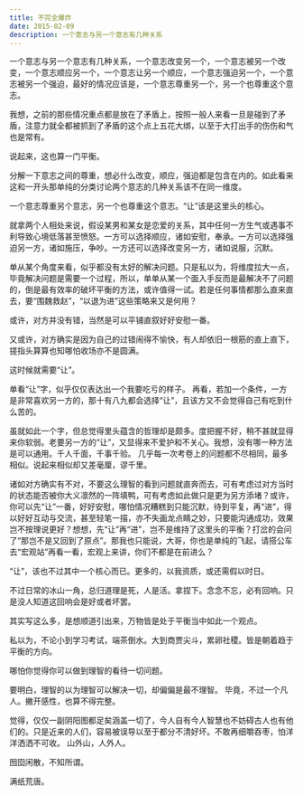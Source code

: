 ```yaml
---
title: 不完全爆炸
date: 2015-02-09
description: 一个意志与另一个意志有几种关系
---
```


一个意志与另一个意志有几种关系，一个意志改变另一个，一个意志被另一个改变，一个意志顺应另一个，一个意志让另一个顺应，一个意志强迫另一个，一个意志被另一个强迫，最好的情况应该是，一个意志尊重另一个，另一个也尊重这个意志。

我想，之前的那些情况重点都是放在了矛盾上，按照一般人来看一旦是碰到了矛盾，注意力就全都被抓到了矛盾的这个点上五花大绑，以至于大打出手的伤伤和气也是常有。

说起来，这也算一门平衡。

分解一下意志之间的尊重，想必什么改变，顺应，强迫都是包含在内的。如此看来这和一开头那单纯的分类讨论两个意志的几种关系该不在同一维度。

一个意志尊重另个意志，另一个也尊重这个意志。“让”该是这里头的核心。

就拿两个人相处来说，假设某男和某女是恋爱的关系，其中任何一方生气或遇事不利导致心境低落甚至愤怒。一方可以选择顺应，诸如安慰，奉承。一方可以选择强迫另一方，诸如施压，争吵。一方还可以选择改变另一方，诸如说服，沉默。

单从某个角度来看，似乎都没有太好的解决问题。只是私以为，将维度拉大一点， 毕竟解决问题是需要一个过程，所以，单单从某一个面入手反而是最解决不了问题的，倒是最有效率的破坏平衡的方法，或许值得一试。若是任何事情都那么直来直去，要“围魏救赵”，“以退为进”这些策略来又是何用？

或许，对方并没有错，当然是可以平铺直叙好好安慰一番。

又或许，对方确实是因为自己的过错闹得不愉快，有人却依旧一根筋的直上直下，搓指头算算也知哪怕收场亦不是圆满。

这时候就需要“让”。

单看“让”字，似乎仅仅表达出一个我要吃亏的样子。 再看，若加一个条件，一方是非常喜欢另一方的，那十有八九都会选择“让”，且该方又不会觉得自己有吃到什么苦的。

虽就如此一个字，但总觉得里头蕴含的哲理却是颇多。度把握不好，稍不甚就显得来你软弱。老要另一方的“让”，又显得来不爱护和不关心。我想，没有哪一种方法是可以通用。千人千面，千事千验。 几乎每一次考卷上的问题都不尽相同，最多相似。说起来相似却又差毫厘，谬千里。

诸如对方确实有不对，不要这么理智的看到问题就直奔而去，可有考虑过对方当时的状态能否被你大义凛然的一阵填鸭，可有考虑如此做只是更为另方添堵？或许，你可以先“让”一番，好好安慰，哪怕情况糟糕到只能沉默，待到平复，再“进”，得以好好互动与交流，甚至轻笔一描，亦不失画龙点睛之妙，只要能沟通成功，效果岂不按理说更好？想想，先“让”再“进”，岂不是维持了这里头的平衡？打岔的会问了“那岂不是又回到了原点”。那我也只能说，大哥，你也是单纯的飞起，请搭公车去“宏观站”再看一看，宏观上来讲，你们不都是在前进么？

“让”，该也不过其中一个核心而已。更多的，以我资质，或还需假以时日。

不过日常的冰山一角，总归道理是死，人是活。拿捏下。念念不忘，必有回响。只是没人知道这回响会是好或者坏罢。

其实写这么多，是想顺道引出来，万物皆是处于平衡当中如此一个观点。

私以为，不论小到学习考试，端茶倒水。大到商贾尖斗，累卵社稷。皆是朝着趋于平衡的方向。

哪怕你觉得你可以做到理智的看待一切问题。

要明白，理智的以为理智可以解决一切，却偏偏是最不理智。 毕竟，不过一个凡人。撇开感性，也算不得完整。

觉得，仅仅一副阴阳图都足矣涵盖一切了，今人自有今人智慧也不妨碍古人也有他们的。只是近来的人们，容易被误导以至于都分不清好坏。不敢再细嚼吞枣，怕洋洋洒洒不可收。
山外山，人外人。

囫囵闲散，不知所谓。

满纸荒唐。
